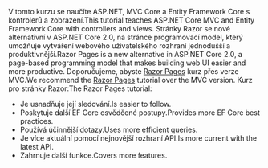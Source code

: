 <span data-ttu-id="ec278-101">V tomto kurzu se naučíte ASP.NET, MVC Core a Entity Framework Core s kontrolerů a zobrazení.</span><span class="sxs-lookup"><span data-stu-id="ec278-101">This tutorial teaches ASP.NET Core MVC and Entity Framework Core with controllers and views.</span></span> <span data-ttu-id="ec278-102">Stránky Razor se nové alternativní v ASP.NET Core 2.0, na stránce programovací model, který umožňuje vytváření webového uživatelského rozhraní jednodušší a produktivnější.</span><span class="sxs-lookup"><span data-stu-id="ec278-102">Razor Pages is a new alternative in ASP.NET Core 2.0, a page-based programming model that makes building web UI easier and more productive.</span></span> <span data-ttu-id="ec278-103">Doporučujeme, abyste [Razor Pages](xref:data/ef-rp/intro) kurz přes verze MVC.</span><span class="sxs-lookup"><span data-stu-id="ec278-103">We recommend the [Razor Pages](xref:data/ef-rp/intro) tutorial over the MVC version.</span></span> <span data-ttu-id="ec278-104">Kurz pro stránky Razor:</span><span class="sxs-lookup"><span data-stu-id="ec278-104">The Razor Pages tutorial:</span></span>

* <span data-ttu-id="ec278-105">Je usnadňuje její sledování.</span><span class="sxs-lookup"><span data-stu-id="ec278-105">Is easier to follow.</span></span>
* <span data-ttu-id="ec278-106">Poskytuje další EF Core osvědčené postupy.</span><span class="sxs-lookup"><span data-stu-id="ec278-106">Provides more EF Core best practices.</span></span>
* <span data-ttu-id="ec278-107">Používá účinnější dotazy.</span><span class="sxs-lookup"><span data-stu-id="ec278-107">Uses more efficient queries.</span></span>
* <span data-ttu-id="ec278-108">Je více aktuální pomocí nejnovější rozhraní API.</span><span class="sxs-lookup"><span data-stu-id="ec278-108">Is more current with the latest API.</span></span>
* <span data-ttu-id="ec278-109">Zahrnuje další funkce.</span><span class="sxs-lookup"><span data-stu-id="ec278-109">Covers more features.</span></span>
